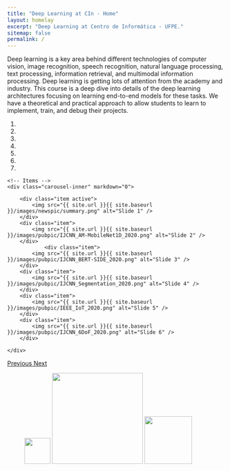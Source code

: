 ```yaml
---
title: "Deep Learning at CIn - Home"
layout: homelay
excerpt: "Deep Learning at Centro de Informática - UFPE."
sitemap: false
permalink: /
---
```


Deep learning is a key area behind different technologies of computer vision, image recognition, speech recognition, natural language processing, text processing, information retrieval, and multimodal information processing. Deep learning is getting lots of attention from the academy and industry. This course is a deep dive into details of the deep learning architectures focusing on learning end-to-end models for these tasks. We have a theoretical and practical approach to allow students to learn to implement, train, and debug their projects.

<div markdown="0" id="carousel" class="carousel slide" data-ride="carousel" data-interval="5000" data-pause="hover" >
    <!-- Menu -->
    <ol class="carousel-indicators">
        <li data-target="#carousel" data-slide-to="0" class="active"></li>
        <li data-target="#carousel" data-slide-to="1"></li>
        <li data-target="#carousel" data-slide-to="2"></li>
        <li data-target="#carousel" data-slide-to="3"></li>
        <li data-target="#carousel" data-slide-to="4"></li>
        <li data-target="#carousel" data-slide-to="5"></li>
        <li data-target="#carousel" data-slide-to="6"></li>
    </ol>

    <!-- Items -->
    <div class="carousel-inner" markdown="0">

        <div class="item active">
            <img src="{{ site.url }}{{ site.baseurl }}/images/newspic/summary.png" alt="Slide 1" />
        </div>
        <div class="item">
            <img src="{{ site.url }}{{ site.baseurl }}/images/pubpic/IJCNN_AM-MobileNet1D_2020.png" alt="Slide 2" />
        </div>        
		        <div class="item">
            <img src="{{ site.url }}{{ site.baseurl }}/images/pubpic/IJCNN_BERT-SIDE_2020.png" alt="Slide 3" />
        </div>        
        <div class="item">
            <img src="{{ site.url }}{{ site.baseurl }}/images/pubpic/IJCNN_Segmentation_2020.png" alt="Slide 4" />
        </div>        
        <div class="item">
            <img src="{{ site.url }}{{ site.baseurl }}/images/pubpic/IEEE_IoT_2020.png" alt="Slide 5" />
        </div>        
        <div class="item">
            <img src="{{ site.url }}{{ site.baseurl }}/images/pubpic/IJCNN_6DoF_2020.png" alt="Slide 6" />
        </div>        

    </div>
  <a class="left carousel-control" href="#carousel" role="button" data-slide="prev">
    <span class="glyphicon glyphicon-chevron-left" aria-hidden="true"></span>
    <span class="sr-only">Previous</span>
  </a>
  <a class="right carousel-control" href="#carousel" role="button" data-slide="next">
    <span class="glyphicon glyphicon-chevron-right" aria-hidden="true"></span>
    <span class="sr-only">Next</span>
  </a>
</div>


<figure class="three">
  <img src="{{ site.url }}{{ site.baseurl }}/images/logopic/marca-ufpe.jpg" style="width: 60px">
  <img src="{{ site.url }}{{ site.baseurl }}/images/logopic/logo-cin.png" style="width: 210px">
  <img src="{{ site.url }}{{ site.baseurl }}/images/logopic/logo-cin.ai.png" style="width: 110px">    
</figure>
